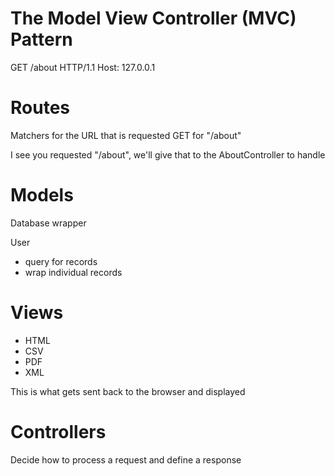 # The Model View Controller (MVC) Pattern
GET /about HTTP/1.1
Host: 127.0.0.1

# Routes
Matchers for the URL that is requested
GET for "/about"

I see you requested "/about", we'll give that to the AboutController to handle

# Models
Database wrapper

User
* query for records
* wrap individual records

# Views
* HTML
* CSV
* PDF
* XML

This is what gets sent back to the browser and displayed
# Controllers
Decide how to process a request and define a response

